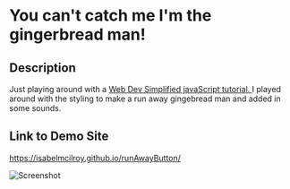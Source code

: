 # You can't catch me I'm the gingerbread man!

## Description
Just playing around with a <a href="https://www.youtube.com/watch?v=UiA4X60Qe1E&t=371s" target="_blank" > Web Dev Simplified javaScript tutorial. </a> I played around with the styling to make a run away gingebread man and added in some sounds. 

## Link to Demo Site
https://isabelmcilroy.github.io/runAwayButton/

![Screenshot](images/GingerBreadMan.svg) 